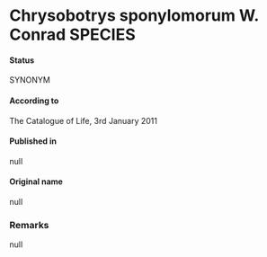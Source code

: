 Chrysobotrys sponylomorum W. Conrad SPECIES
=======

#### Status
SYNONYM

#### According to
The Catalogue of Life, 3rd January 2011

#### Published in
null

#### Original name
null

### Remarks
null